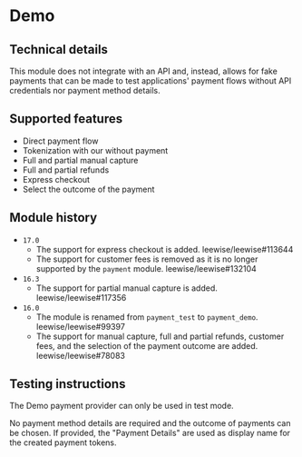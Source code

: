 # Demo

## Technical details

This module does not integrate with an API and, instead, allows for fake payments that can be made
to test applications' payment flows without API credentials nor payment method details.

## Supported features

- Direct payment flow
- Tokenization with our without payment
- Full and partial manual capture
- Full and partial refunds
- Express checkout
- Select the outcome of the payment

## Module history

- `17.0`
  - The support for express checkout is added. leewise/leewise#113644
  - The support for customer fees is removed as it is no longer supported by the `payment` module.
    leewise/leewise#132104
- `16.3`
  - The support for partial manual capture is added. leewise/leewise#117356
- `16.0`
  - The module is renamed from `payment_test` to `payment_demo`. leewise/leewise#99397
  - The support for manual capture, full and partial refunds, customer fees, and the selection of
    the payment outcome are added. leewise/leewise#78083

## Testing instructions

The Demo payment provider can only be used in test mode.

No payment method details are required and the outcome of payments can be chosen. If provided, the
"Payment Details" are used as display name for the created payment tokens.
